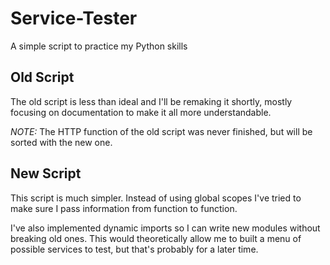 # Service-Tester

A simple script to practice my Python skills

## Old Script

The old script is less than ideal and I'll be remaking it shortly, mostly focusing on documentation to make it all more understandable.

*NOTE:* The HTTP function of the old script was never finished, but will be sorted with the new one.

## New Script

This script is much simpler. Instead of using global scopes I've tried to make sure I pass information from function to function.

I've also implemented dynamic imports so I can write new modules without breaking old ones. This would theoretically allow me to built a menu of possible services to test, but that's probably for a later time.
